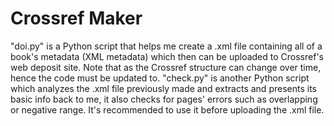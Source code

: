 # Crossref Maker
"doi.py" is a Python script that helps me create a .xml file containing all of a book's metadata (XML metadata) which then can be uploaded to Crossref's web deposit site.
Note that as the Crossref structure can change over time, hence the code must be updated to.
"check.py" is another Python script which analyzes the .xml file previously made and extracts and presents its basic info back to me, it also checks for pages' errors such as overlapping or negative range. It's recommended to use it before uploading the .xml file.
